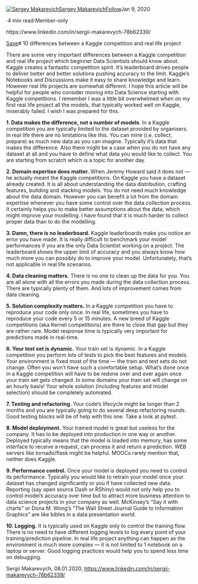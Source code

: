 [![Sergey Makarevich](https://miro.medium.com/fit/c/96/96/2*_gn-HzBd6axuYmm4K4254Q.png)](https://medium.com/@sergeymakarevich?source=post_page-----38525fb56c60--------------------------------)[Sergey Makarevich](https://medium.com/@sergeymakarevich?source=post_page-----38525fb56c60--------------------------------)[Follow](https://medium.com/m/signin?actionUrl=https%3A%2F%2Fmedium.com%2F_%2Fsubscribe%2Fuser%2F4bedc0c48f1d&operation=register&redirect=https%3A%2F%2Ftowardsdatascience.com%2F10-differences-between-a-kaggle-competition-and-real-life-project-38525fb56c60&user=Sergey+Makarevich&userId=4bedc0c48f1d&source=post_page-4bedc0c48f1d----38525fb56c60---------------------follow_byline-----------)Jan 9, 2020

·4 min read·Member-only

<person role="ML Engineer">
https://www.linkedin.com/in/sergii-makarevych-78b62339/
</person>

[Save](https://medium.com/m/signin?actionUrl=https%3A%2F%2Fmedium.com%2F_%2Fbookmark%2Fp%2F38525fb56c60&operation=register&redirect=https%3A%2F%2Ftowardsdatascience.com%2F10-differences-between-a-kaggle-competition-and-real-life-project-38525fb56c60&source=--------------------------bookmark_header-----------)![]()# 10 differences between a Kaggle competition and real life project

There are some very important differences between a Kaggle competition and real life project which beginner Data Scientists should know about. Kaggle creates a fantastic competition spirit. It’s leaderboard drives people to deliver better and better solutions pushing accuracy to the limit. Kaggle’s Notebooks and Discussions make it easy to share knowledge and learn. However real life projects are somewhat different. I hope this article will be helpful for people who consider moving into Data Science starting with Kaggle competitions. I remember I was a little bit overwhelmed when on my first real life project all the models, that typically worked well on Kaggle, miserably failed. I wish I was prepared for this.

**1. Data makes the difference, not a number of models**. In a Kaggle competition you are typically limited to the dataset provided by organisers. In real life there are no limitations like this. You can mine (i.e. collect, prepare) as much new data as you can imagine. Typically it’s data that makes the difference. Also there might be a case when you do not have any dataset at all and you have to define what data you would like to collect. You are starting from scratch which is a topic for another day.

**2. Domain expertise does matter.** When Jeremy Howard said it does not — he actually meant the Kaggle competitions. On Kaggle you have a dataset already created. It is all about understanding the data distribution, crafting features, building and stacking models. You do not need much knowledge about the data domain. However you can benefit a lot from the domain expertise whenever you have some control over the data collection process. It certainly helps you to make better assumptions about the data, which might improve your modelling. I have found that it is much harder to collect proper data than to do the modelling.

**3. Damn, there is no leaderboard.** Kaggle leaderboards make you notice an error you have made. It is really difficult to benchmark your model performances if you are the only Data Scientist working on a project. The leaderboard shows the upper limit of accuracy and you always know how much more you can possibly do to improve your model. Unfortunately, that’s not applicable in real life scenarios.

**4. Data cleaning matters.** There is no one to clean up the data for you. You are all alone with all the errors you made during the data collection process. There are typically plenty of them. And lots of improvement comes from data cleaning.

**5. Solution complexity matters.** In a Kaggle competition you have to reproduce your code only once. In real life, sometimes you have to reproduce your code every 5 or 15 minutes. A new breed of Kaggle competitions (aka Kernel competitions) are there to close that gap but they are rather rare. Model response time is typically very important for predictions made in real-time.

**6. Your test set is dynamic.** Your train set is dynamic. <quote label="data">In a Kaggle competition you perform lots of tests to pick the best features and models. Your environment is fixed most of the time — the train and test sets do not change. Often you won’t have such a comfortable setup. What’s done once in a Kaggle competition will have to be redone over and over again once your train set gets changed. In some domains your train set will change on an hourly basis!</quote> Your whole solution (including features and model selection) should be completely automated.

**7. Testing and refactoring**. Your code’s lifecycle might be longer than 2 months and you are typically going to do several deep refactoring rounds. Good testing blocks will be of help with this one. Take a look at pytest.

**8. Model deployment.** Your trained model is great but useless for the company. It has to be deployed into production in one way or another. Deployed typically means that the model is loaded into memory, has some interface to receive a request, can process it and return a prediction. WEB servers like tornado/flask might be helpful. MOOCs rarely mention that, neither does Kaggle.

**9. Performance control.** Once your model is deployed you need to control its performance. Typically you would like to retrain your model once your dataset has changed significantly or you if have collected new data. Reporting (say open source Dash or RShiny) would not only help you to control model’s accuracy over time but to attract more business attention to data science projects in your company as well. McKinsey’s “Say it with charts” or Dona M. Wong’s “The Wall Street Journal Guide to Information Graphics” are like bibles in a data presentation world.

**10. Logging.** It is typically used on Kaggle only to control the training flow. There is no need to have different logging levels to log every point of your training/prediction pipeline. In real life project anything can happen as the environment is much more complex — it is not limited to 1 notebook on a laptop or server. Good logging practices would help you to spend less time on debugging.

Sergii Makarevych, 08.01.2020, <https://www.linkedin.com/in/sergii-makarevych-78b62339/>

